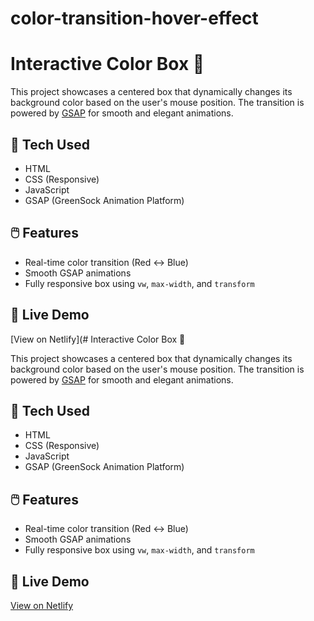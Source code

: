 # color-transition-hover-effect
# Interactive Color Box 🎨

This project showcases a centered box that dynamically changes its background color based on the user's mouse position. The transition is powered by [GSAP](https://greensock.com/gsap/) for smooth and elegant animations.

## 🔧 Tech Used
- HTML
- CSS (Responsive)
- JavaScript
- GSAP (GreenSock Animation Platform)

## 🖱️ Features
- Real-time color transition (Red ↔ Blue)
- Smooth GSAP animations
- Fully responsive box using `vw`, `max-width`, and `transform`

## 🔗 Live Demo
[View on Netlify](# Interactive Color Box 🎨

This project showcases a centered box that dynamically changes its background color based on the user's mouse position. The transition is powered by [GSAP](https://greensock.com/gsap/) for smooth and elegant animations.

## 🔧 Tech Used
- HTML
- CSS (Responsive)
- JavaScript
- GSAP (GreenSock Animation Platform)

## 🖱️ Features
- Real-time color transition (Red ↔ Blue)
- Smooth GSAP animations
- Fully responsive box using `vw`, `max-width`, and `transform`

## 🔗 Live Demo
[View on Netlify](https://your-netlify-link.netlify.app)

